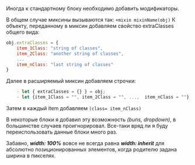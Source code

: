 Иногда к стандартному блоку необходимо добавить модификаторы. 

В общем случае миксины вызываются так:
```+mixin mixinName(obj)```
К объекту, переданному в миксин добавляем свойство extraClasses общего вида:
```js
obj.extraClasses = {
    item_1Class: "string of classes",
    item_2Class: "another string of classes",
    ...
    item_nClass: "last string of classes"
}
```
Далее в расширяемый миксин добавляем строчки:
```js
    - let { extraClasses = {} } = obj;
    - let {item_1Class = "", item_2Class = "", ...,  item_nClass = ""} = extraClasses;
```
Затем в каждый item добавляем ```(class= item_nClass)```

В некоторые блоки я добавил эту возможность *(buns, dropdown)*, в большинстве случаев проигнорировал. 
Все-таки вряд ли я буду переиспользовать данные блоки много раз. 

Забавно, ***width: 100%*** вовсе не всегда равна ***width: inherit*** для абсолютно позиционированных элементов, когда родителю задана ширина в пикселях.